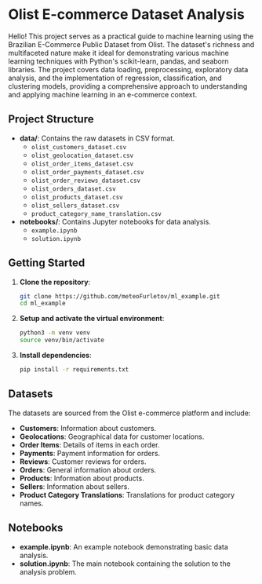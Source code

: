 # Olist E-commerce Dataset Analysis

Hello! This project serves as a practical guide to machine learning using the Brazilian E-Commerce Public Dataset from Olist. The dataset's richness and multifaceted nature make it ideal for demonstrating various machine learning techniques with Python's scikit-learn, pandas, and seaborn libraries. The project covers data loading, preprocessing, exploratory data analysis, and the implementation of regression, classification, and clustering models, providing a comprehensive approach to understanding and applying machine learning in an e-commerce context.

## Project Structure

- **data/**: Contains the raw datasets in CSV format.
  - `olist_customers_dataset.csv`
  - `olist_geolocation_dataset.csv`
  - `olist_order_items_dataset.csv`
  - `olist_order_payments_dataset.csv`
  - `olist_order_reviews_dataset.csv`
  - `olist_orders_dataset.csv`
  - `olist_products_dataset.csv`
  - `olist_sellers_dataset.csv`
  - `product_category_name_translation.csv`
- **notebooks/**: Contains Jupyter notebooks for data analysis.
  - `example.ipynb`
  - `solution.ipynb`

## Getting Started

1. **Clone the repository**:
    ```sh
    git clone https://github.com/meteoFurletov/ml_example.git
    cd ml_example
    ```

2. **Setup and activate the virtual environment**:
    ```sh
    python3 -m venv venv
    source venv/bin/activate
    ```

3. **Install dependencies**:
    ```sh
    pip install -r requirements.txt
    ```

## Datasets

The datasets are sourced from the Olist e-commerce platform and include:

- **Customers**: Information about customers.
- **Geolocations**: Geographical data for customer locations.
- **Order Items**: Details of items in each order.
- **Payments**: Payment information for orders.
- **Reviews**: Customer reviews for orders.
- **Orders**: General information about orders.
- **Products**: Information about products.
- **Sellers**: Information about sellers.
- **Product Category Translations**: Translations for product category names.

## Notebooks

- **example.ipynb**: An example notebook demonstrating basic data analysis.
- **solution.ipynb**: The main notebook containing the solution to the analysis problem.
